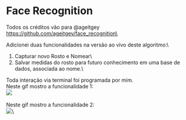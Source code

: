 # Face Recognition
Todos os créditos vão para @ageitgey\
https://github.com/ageitgey/face_recognition\

Adicionei duas funcionalidades na versão ao vivo deste algoritmo:\
1. Capturar novo Rosto e Nomear\
2. Salvar medidas do rosto para futuro conhecimento em uma base de dados, associada ao nome.\

Toda interação via terminal foi programada por mim.\
Neste gif mostro a funcionalidade 1:\
![](https://github.com/perinm/face_recognition/blob/new_branch/gifs_lucas/Adicionar_e_Consulta_rostos.gif)\
\
Neste gif mostro a funcionalidade 2:\
![](https://github.com/perinm/face_recognition/blob/new_branch/gifs_lucas/Salvando_rostos.gif)\   